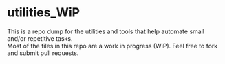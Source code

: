 # utilities_WiP

This is a repo dump for the utilities and tools that help automate small and/or repetitive tasks.  
Most of the files in this repo are a work in progress (WiP).
Feel free to fork and submit pull requests.
